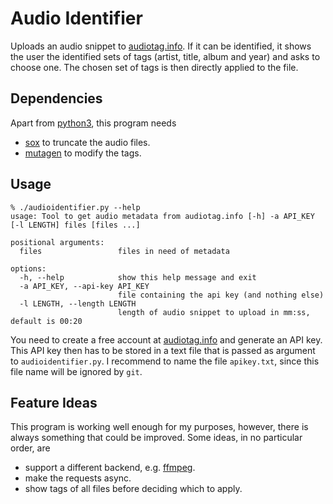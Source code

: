 Audio Identifier
================

Uploads an audio snippet to [audiotag.info](https://audiotag.info/).
If it can be identified, it shows the user the identified sets of tags (artist, title, album and year) and asks to choose one.
The chosen set of tags is then directly applied to the file.

Dependencies
------------
Apart from [python3](www.python.org), this program needs
- [sox](http://sox.sourceforge.net/) to truncate the audio files.
- [mutagen](https://github.com/quodlibet/mutagen) to modify the tags.

Usage
-----
```
% ./audioidentifier.py --help
usage: Tool to get audio metadata from audiotag.info [-h] -a API_KEY [-l LENGTH] files [files ...]

positional arguments:
  files                 files in need of metadata

options:
  -h, --help            show this help message and exit
  -a API_KEY, --api-key API_KEY
                        file containing the api key (and nothing else)
  -l LENGTH, --length LENGTH
                        length of audio snippet to upload in mm:ss, default is 00:20
```
You need to create a free account at [audiotag.info](https://audiotag.info/) and generate an API key.
This API key then has to be stored in a text file that is passed as argument to `audioidentifier.py`.
I recommend to name the file `apikey.txt`, since this file name will be ignored by `git`.

Feature Ideas
-------------

This program is working well enough for my purposes, however, there is always something that could be improved.
Some ideas, in no particular order, are
- support a different backend, e.g. [ffmpeg](https://www.ffmpeg.org).
- make the requests async.
- show tags of all files before deciding which to apply.
